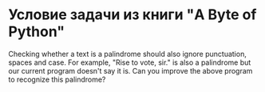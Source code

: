 # Условие задачи из книги "A Byte of Python"

 Checking whether a text is a palindrome should also ignore punctuation, spaces and case.
 For example, "Rise to vote, sir." is also a palindrome but our current program doesn't
 say it is. Can you improve the above program to recognize this palindrome?